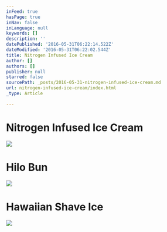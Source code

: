 ```yaml
---
inFeed: true
hasPage: true
inNav: false
inLanguage: null
keywords: []
description: ''
datePublished: '2016-05-31T06:22:14.522Z'
dateModified: '2016-05-31T06:22:02.544Z'
title: Nitrogen Infused Ice Cream
author: []
authors: []
publisher: null
starred: false
sourcePath: _posts/2016-05-31-nitrogen-infused-ice-cream.md
url: nitrogen-infused-ice-cream/index.html
_type: Article

---
```

# **Ni**trogen Infused Ice Cream
![](https://the-grid-user-content.s3-us-west-2.amazonaws.com/2db07a11-24a4-4bfc-9b04-2f4912064cea.jpg)

# Hilo Bun
![](https://the-grid-user-content.s3-us-west-2.amazonaws.com/e129417a-b077-47fc-9420-635f97f2c03f.jpg)

# Hawaiian Shave Ice
![](https://the-grid-user-content.s3-us-west-2.amazonaws.com/f26037f8-1907-4a7a-9c58-d920cb8b9cbf.jpg)
